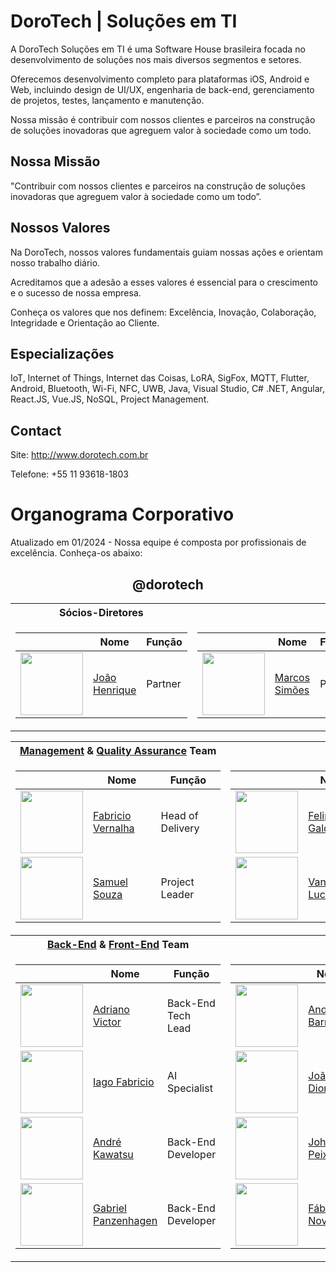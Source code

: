 # DoroTech | Soluções em TI

A DoroTech Soluções em TI é uma Software House brasileira focada no desenvolvimento de soluções nos mais diversos segmentos e setores.

Oferecemos desenvolvimento completo para plataformas iOS, Android e Web, incluindo design de UI/UX, engenharia de back-end, gerenciamento de projetos, testes, lançamento e manutenção.

Nossa missão é contribuir com nossos clientes e parceiros na construção de soluções inovadoras que agreguem valor à sociedade como um todo.

## Nossa Missão

"Contribuir com nossos clientes e parceiros na construção de soluções inovadoras que agreguem valor à sociedade como um todo”.

## Nossos Valores

Na DoroTech, nossos valores fundamentais guiam nossas ações e orientam nosso trabalho diário. 

Acreditamos que a adesão a esses valores é essencial para o crescimento e o sucesso de nossa empresa.

Conheça os valores que nos definem: Excelência, Inovação, Colaboração, Integridade e Orientação ao Cliente.

## Especializações

IoT, Internet of Things, Internet das Coisas, LoRA, SigFox, MQTT, Flutter, Android, Bluetooth, Wi-Fi, NFC, UWB, Java, Visual Studio, C# .NET, Angular, React.JS, Vue.JS, NoSQL, Project Management.

## Contact

Site: http://www.dorotech.com.br

Telefone: +55 11 93618-1803

# Organograma Corporativo

Atualizado em 01/2024 - Nossa equipe é composta por profissionais de excelência. Conheça-os abaixo:

<div align="center">
	
## @dorotech

<table>
<tr>
	<th>
		Sócios-Diretores
	</th>
	<th></th>	
</tr>
  
<td>

| | Nome | Função |
| -------------- | ------------- | ------------- |
| <img src="https://avatars.githubusercontent.com/u/83249287?v=4" width="100"> | [João Henrique](https://github.com/Engjhony) |  Partner |
</td>

<td>

| | Nome | Função |
| -------------- | ------------- | ------------- |
| <img src="https://avatars.githubusercontent.com/u/26862420?v=4" width="100"> | [Marcos Simões](https://github.com/marcospsimoes) |  Partner |

</td>

<table>
<tr>
	<th>
		<a href="https://github.com/orgs/dorotech/teams/manager-team"> Management</a> & <a href="https://github.com/orgs/dorotech/teams/qa-team">Quality Assurance</a> Team		
	</th>
	<th></th>
</tr>
  
<td>

| | Nome | Função |
| -------------- | ------------- | ------------- |
| <img src="https://avatars.githubusercontent.com/u/134449800?v=4" width="100"> | [Fabricio Vernalha](https://github.com/fvernalha) |  Head of Delivery |
| <img src="https://avatars.githubusercontent.com/u/97134130?v=4" width="100"> | [Samuel Souza](https://github.com/samuelwesleysouza) |  Project Leader |

</td>

<td>

| | Nome | Função |
| -------------- | ------------- | ------------- |
| <img src="https://avatars.githubusercontent.com/u/109047138?v=4" width="100"> | [Felipe Galdino](https://github.com/felipegaldino21) |  QA Analyst |
| <img src="https://avatars.githubusercontent.com/u/87663503?v=4" width="100"> | [Vanessa Luciano](https://github.com/vanessaluciaano) |  QA Analyst |

</td>

<tr>
	<th>
		<a href="https://github.com/orgs/dorotech/teams/back-end-team"> Back-End</a> & <a href="https://github.com/orgs/dorotech/teams/front-end-team">Front-End</a> Team		
	</th>
	<th></th>	
</tr>
  
<td>

| | Nome | Função |
| -------------- | ------------- | ------------- |
| <img src="https://avatars.githubusercontent.com/u/7493149?v=4" width="100"> | [Adriano Victor](https://github.com/adrianovictor) |  Back-End Tech Lead |
| <img src="https://encrypted-tbn0.gstatic.com/images?q=tbn:ANd9GcQMKrxYVBR3UihBPzJ3_XPmko3y3d4xzziVG4dMr33jV3C2dGkR3M3VSV89hTZwQCyQukI&usqp=CAU" width="100"> | [Iago Fabricio](https://github.com/iagofabricio) |  AI Specialist |
| <img src="https://media.licdn.com/dms/image/C4D03AQEzFfqF1AmCSw/profile-displayphoto-shrink_800_800/0/1610230993863?e=2147483647&v=beta&t=A_ePkftirzufnh1PGyjA0IXcPIIViyXvXzWP5T_FHNM" width="100"> | [André Kawatsu](https://github.com/andredorotech) |  Back-End Developer |
| <img src="https://avatars.githubusercontent.com/u/75646575?v=4" width="100"> | [Gabriel Panzenhagen](https://github.com/gabriel-panz) |  Back-End Developer |

</td>

<td>

| | Nome | Função |
| -------------- | ------------- | ------------- |
| <img src="https://avatars.githubusercontent.com/u/12089780?v=4" width="100"> | [Anderson Barros](https://github.com/anderson-tec12) |  Front-End Tech Lead |
| <img src="https://avatars.githubusercontent.com/u/46010192?v=4" width="100"> | [João Dionísio](https://github.com/JBDionisio) |  Mobile App Specialist |
| <img src="https://avatars.githubusercontent.com/u/52277432?v=4" width="100"> | [Johnny Peixoto](https://github.com/johnnypeixoto) |  Front-End Developer |
| <img src="https://avatars.githubusercontent.com/u/30811155?v=4" width="100"> | [Fábio Novais](https://github.com/fabionovais) |  DevOps Analyst |

</td>

</table>
</div>

